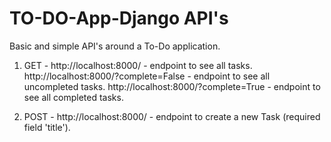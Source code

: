 # TO-DO-App-Django API's

Basic and simple API's around a To-Do application.

1. GET - 
    http://localhost:8000/      - endpoint to see all tasks.
    http://localhost:8000/?complete=False       - endpoint to see all uncompleted tasks.
    http://localhost:8000/?complete=True       - endpoint to see all completed tasks.
    
2. POST -
    http://localhost:8000/      - endpoint to create a new Task (required field 'title').
